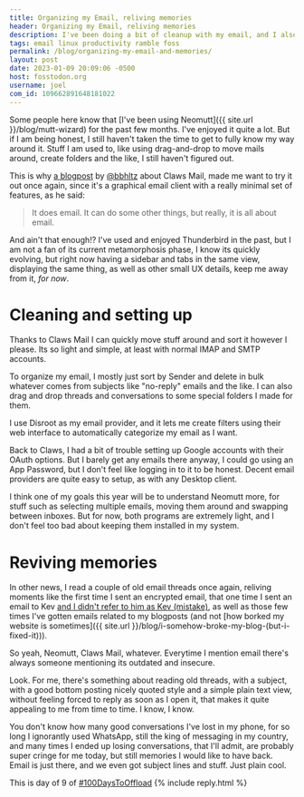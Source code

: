 ```yaml
---
title: Organizing my Email, reliving memories
header: Organizing my Email, reliving memories
description: I've been doing a bit of cleanup with my email, and I also setup some tools to help in the future! But I also relived the past... such a deep summary am I right?
tags: email linux productivity ramble foss
permalink: /blog/organizing-my-email-and-memories/
layout: post
date: 2023-01-09 20:09:06 -0500
host: fosstodon.org
username: joel
com_id: 109662891648181022
---
```



Some people here know that [I've been using Neomutt]({{ site.url }}/blog/mutt-wizard) for the past few months. I've enjoyed it quite a lot. But if I am being honest, I still haven't taken the time to get to fully know my way around it. Stuff I am used to, like using drag-and-drop to move mails around, create folders and the like, I still haven't figured out.

This is why [a blogpost](https://bbbhltz.codeberg.page/claws-mail/) by [@bbhltz](https://fosstodon.org/@bbbhltz) about Claws Mail, made me want to try it out once again, since it's a graphical email client with a really minimal set of features, as he said:

> It does email. It can do some other things, but really, it is all about email.

And ain't that enough!? I've used and enjoyed Thunderbird in the past, but I am not a fan of its current metamorphosis phase, I know its quickly evolving, but right now having a sidebar and tabs in the same view, displaying the same thing, as well as other small UX details, keep me away from it, *for now*.

# Cleaning and setting up

Thanks to Claws Mail I can quickly move stuff around and sort it however I please. Its so light and simple, at least with normal IMAP and SMTP accounts. 

To organize my email, I mostly just sort by Sender and delete in bulk whatever comes from subjects like "no-reply" emails and the like. I can also drag and drop threads and conversations to some special folders I made for them.

I use Disroot as my email provider, and it lets me create filters using their web interface to automatically categorize my email as I want.

Back to Claws, I had a bit of trouble setting up Google accounts with their OAuth options. But I barely get any emails there anyway, I could go using an App Password, but I don't feel like logging in to it to be honest. Decent email providers are quite easy to setup, as with any Desktop client.

I think one of my goals this year will be to understand Neomutt more, for stuff such as selecting multiple emails, moving them around and swapping between inboxes. But for now, both programs are extremely light, and I don't feel too bad about keeping them installed in my system.

# Reviving memories

In other news, I read a couple of old email threads once again, reliving moments like the first time I sent an encrypted email, that one time I sent an email to Kev [and I didn't refer to him as Kev (mistake)](https://kevquirk.com/we-need-to-talk-about-kevin/), as well as those few times I've gotten emails related to my blogposts (and not [how borked my website is sometimes]({{ site.url }}/blog/i-somehow-broke-my-blog-(but-i-fixed-it))).

So yeah, Neomutt, Claws Mail, whatever. Everytime I mention email there's always someone mentioning its outdated and insecure.

Look. For me, there's something about reading old threads, with a subject, with a good bottom posting nicely quoted style and a simple plain text view, without feeling forced to reply as soon as I open it, that makes it quite appealing to me from time to time. I know, I know.

You don't know how many good conversations I've lost in my phone, for so long I ignorantly used WhatsApp, still the king of messaging in my country, and many times I ended up losing conversations, that I'll admit, are probably super cringe for me today, but still memories I would like to have back. Email is just there, and we even got subject lines and stuff. Just plain cool.

This is day of 9 of [#100DaysToOffload](https://100daystooffload.com)
{% include reply.html %}


